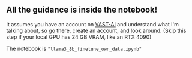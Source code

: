 ## All the guidance is inside the notebook!
It assumes you have an account on [VAST-AI](https://cloud.vast.ai/?ref_id=114855) and understand what I'm talking about, so go there, create an account, and look around.
(Skip this step if your local GPU has 24 GB VRAM, like an RTX 4090)

The notebook is `"llama3_8b_finetune_own_data.ipynb"`

